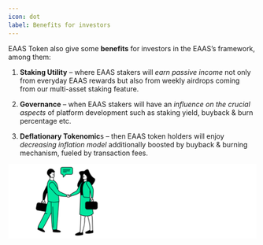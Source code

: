 ```yaml
---
icon: dot
label: Benefits for investors
---
```


EAAS Token also give some **benefits** for investors in the EAAS’s framework, among them:
 
1. **Staking Utility** – where EAAS stakers will *earn passive income* not only from everyday EAAS rewards but also from weekly airdrops coming from our multi-asset staking feature.

2. **Governance** – when EAAS stakers will have an *influence on the crucial aspects* of platform development such as staking yield, buyback & burn percentage etc.
 
3. **Deflationary Tokenomic**s – then EAAS token holders will enjoy *decreasing inflation model* additionally boosted by buyback & burning mechanism, fueled by transaction fees.

![](src/headers/benefits_for_investors.png)